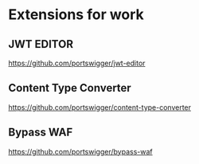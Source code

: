 # Extensions for work

## JWT EDITOR
https://github.com/portswigger/jwt-editor

## Content Type Converter
https://github.com/portswigger/content-type-converter

## Bypass WAF
https://github.com/portswigger/bypass-waf
